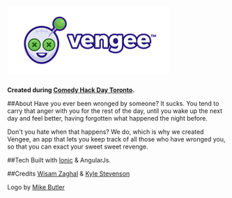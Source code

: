 # ![alt text](www/img/logo-med.png)
**Created during [Comedy Hack Day Toronto](http://www.comedyhackday.org/toronto).**

##About
Have you ever been wronged by someone? It sucks. You tend to carry that anger with you for the rest of the day, until you wake up the next day and feel better, having forgotten what happened the night before.

Don't you hate when that happens? We do, which is why we created Vengee, an app that lets you keep track of all those who have wronged you, so that you can exact your sweet sweet revenge.

##Tech
Built with [Ionic](http://ionicframework.com/) & AngularJs.

##Credits
[Wisam Zaghal](twitter.com/wisamjs) & [Kyle Stevenson](https://twitter.com/NearlyKyle)

Logo by [Mike Butler](http://michaelbutler.ca/)


